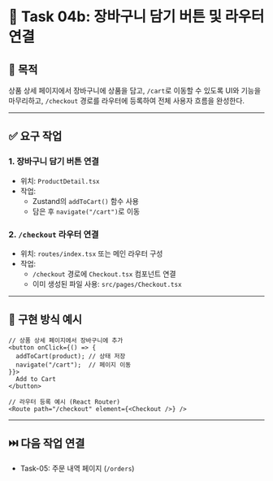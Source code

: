 
# 🧾 Task 04b: 장바구니 담기 버튼 및 라우터 연결

## 📌 목적
상품 상세 페이지에서 장바구니에 상품을 담고, `/cart`로 이동할 수 있도록 UI와 기능을 마무리하고,
`/checkout` 경로를 라우터에 등록하여 전체 사용자 흐름을 완성한다.

---

## ✅ 요구 작업

### 1. 장바구니 담기 버튼 연결
- 위치: `ProductDetail.tsx`
- 작업:
  - Zustand의 `addToCart()` 함수 사용
  - 담은 후 `navigate("/cart")`로 이동

### 2. `/checkout` 라우터 연결
- 위치: `routes/index.tsx` 또는 메인 라우터 구성
- 작업:
  - `/checkout` 경로에 `Checkout.tsx` 컴포넌트 연결
  - 이미 생성된 파일 사용: `src/pages/Checkout.tsx`

---

## 🧱 구현 방식 예시

```tsx
// 상품 상세 페이지에서 장바구니에 추가
<button onClick={() => {
  addToCart(product); // 상태 저장
  navigate("/cart");  // 페이지 이동
}}>
  Add to Cart
</button>
```

```tsx
// 라우터 등록 예시 (React Router)
<Route path="/checkout" element={<Checkout />} />
```

---

## ⏭️ 다음 작업 연결

- Task-05: 주문 내역 페이지 (`/orders`)
